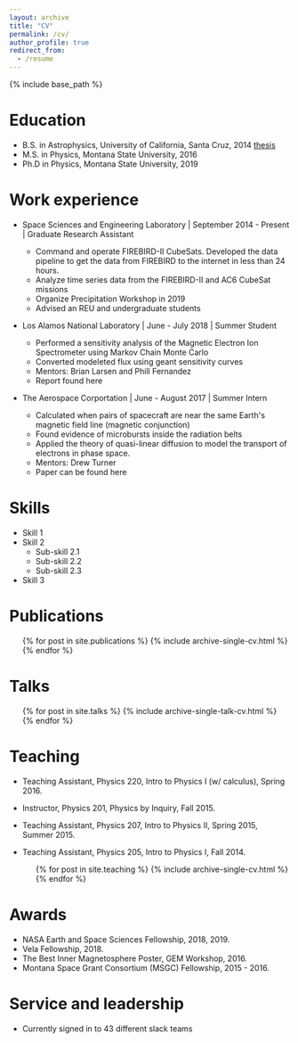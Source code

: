 ```yaml
---
layout: archive
title: "CV"
permalink: /cv/
author_profile: true
redirect_from:
  - /resume
---
```


{% include base_path %}

Education
======
* B.S. in Astrophysics, University of California, Santa Cruz, 2014 [thesis](../files/senior_thesis.pdf)
* M.S. in Physics, Montana State University, 2016
* Ph.D in Physics, Montana State University, 2019

Work experience
======
* Space Sciences and Engineering Laboratory \| September 2014 - Present \| Graduate Research Assistant
  * Command and operate FIREBIRD-II CubeSats. Developed the data pipeline to get the data from FIREBIRD to the internet in less than 24 hours.
  * Analyze time series data from the FIREBIRD-II and AC6 CubeSat missions 
  * Organize Precipitation Workshop in 2019
  * Advised an REU and undergraduate students

* Los Alamos National Laboratory \| June - July 2018 \| Summer Student
  * Performed a sensitivity analysis of the Magnetic Electron Ion Spectrometer using Markov Chain Monte Carlo
  * Converted modeleted flux using geant sensitivity curves
  * Mentors: Brian Larsen and Phill Fernandez 
  * Report found here

* The Aerospace Corportation \| June - August 2017 \| Summer Intern
  * Calculated when pairs of spacecraft are near the same Earth's magnetic field line (magnetic conjunction)
  * Found evidence of microbursts inside the radiation belts
  * Applied the theory of quasi-linear diffusion to model the transport of electrons in phase space.
  * Mentors: Drew Turner
  * Paper can be found here
  
Skills
======
* Skill 1
* Skill 2
  * Sub-skill 2.1
  * Sub-skill 2.2
  * Sub-skill 2.3
* Skill 3

Publications
======
  <ul>{% for post in site.publications %}
    {% include archive-single-cv.html %}
  {% endfor %}</ul>
  
Talks
======
  <ul>{% for post in site.talks %}
    {% include archive-single-talk-cv.html %}
  {% endfor %}</ul>
  
Teaching
======
* Teaching Assistant, Physics 220, Intro to Physics I (w/ calculus), Spring 2016.
* Instructor, Physics 201, Physics by Inquiry, Fall 2015.
* Teaching Assistant, Physics 207, Intro to Physics II, Spring 2015, Summer 2015.
* Teaching Assistant, Physics 205, Intro to Physics I, Fall 2014.

  <ul>{% for post in site.teaching %}
    {% include archive-single-cv.html %}
  {% endfor %}</ul>

Awards
======
* NASA Earth and Space Sciences Fellowship, 2018, 2019.
* Vela Fellowship, 2018.
* The Best Inner Magnetosphere Poster, GEM Workshop, 2016.
* Montana Space Grant Consortium (MSGC) Fellowship, 2015 - 2016.
  
Service and leadership
======
* Currently signed in to 43 different slack teams
